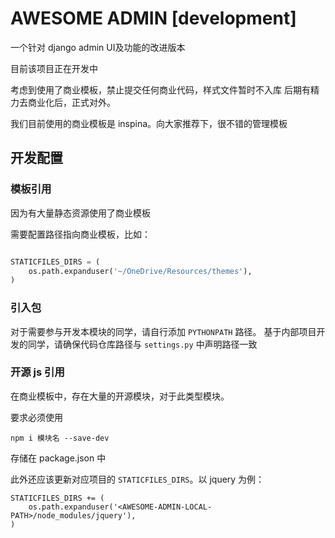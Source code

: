 AWESOME ADMIN [development]
===========================

一个针对 django admin  UI及功能的改进版本

目前该项目正在开发中

考虑到使用了商业模板，禁止提交任何商业代码，样式文件暂时不入库
后期有精力去商业化后，正式对外。

我们目前使用的商业模板是 inspina。向大家推荐下，很不错的管理模板


## 开发配置


### 模板引用

因为有大量静态资源使用了商业模板

需要配置路径指向商业模板，比如：

```python

STATICFILES_DIRS = (
    os.path.expanduser('~/OneDrive/Resources/themes'),
)
```


### 引入包

对于需要参与开发本模块的同学，请自行添加  `PYTHONPATH` 路径。
基于内部项目开发的同学，请确保代码仓库路径与 `settings.py` 中声明路径一致


### 开源 js 引用

在商业模板中，存在大量的开源模块，对于此类型模块。

要求必须使用

```
npm i 模块名 --save-dev
```

存储在 package.json 中

此外还应该更新对应项目的 `STATICFILES_DIRS`。以 jquery 为例：
```
STATICFILES_DIRS += (
    os.path.expanduser('<AWESOME-ADMIN-LOCAL-PATH>/node_modules/jquery'),
)
```




